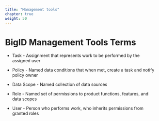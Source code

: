 ```yaml
---
title: "Management tools"
chapter: true
weight: 50
---
```


# BigID Management Tools Terms

- Task - Assignment that represents work to be performed by the assigned user

- Policy - Named data conditions that when met, create a task and notify policy owner

- Data Scope - Named collection of data sources

- Role - Named set of permissions to product functions, features, and data scopes

- User - Person who performs work, who inherits permissions from granted roles